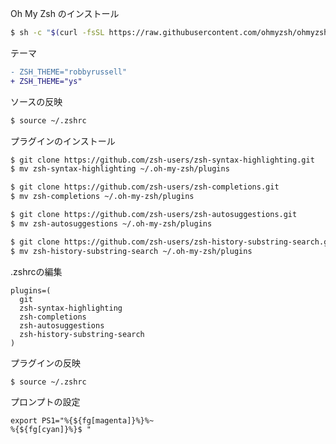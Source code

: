 Oh My Zsh のインストール
```bash
$ sh -c "$(curl -fsSL https://raw.githubusercontent.com/ohmyzsh/ohmyzsh/master/tools/install.sh)"
```
テーマ
```diff
- ZSH_THEME="robbyrussell"
+ ZSH_THEME="ys"
```
ソースの反映
```bash
$ source ~/.zshrc
```
プラグインのインストール
```bash
$ git clone https://github.com/zsh-users/zsh-syntax-highlighting.git
$ mv zsh-syntax-highlighting ~/.oh-my-zsh/plugins

$ git clone https://github.com/zsh-users/zsh-completions.git
$ mv zsh-completions ~/.oh-my-zsh/plugins

$ git clone https://github.com/zsh-users/zsh-autosuggestions.git
$ mv zsh-autosuggestions ~/.oh-my-zsh/plugins

$ git clone https://github.com/zsh-users/zsh-history-substring-search.git
$ mv zsh-history-substring-search ~/.oh-my-zsh/plugins
```
.zshrcの編集
```
plugins=(
  git
  zsh-syntax-highlighting
  zsh-completions
  zsh-autosuggestions
  zsh-history-substring-search
)
```
プラグインの反映
```
$ source ~/.zshrc
```

プロンプトの設定
```~/.zshrc
export PS1="%{${fg[magenta]}%}%~
%{${fg[cyan]}%}$ "
```

